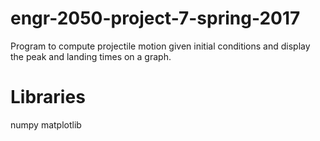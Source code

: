 # engr-2050-project-7-spring-2017
Program to compute projectile motion given initial conditions and display the peak and landing times on a graph.
# Libraries
numpy
matplotlib
